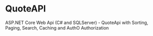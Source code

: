 # QuoteAPI 
ASP.NET Core Web Api (C# and SQLServer) - QuoteApi with Sorting, Paging, Search, Caching and AuthO Authorization